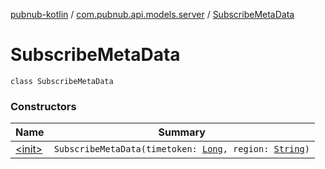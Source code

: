 [pubnub-kotlin](../../index.md) / [com.pubnub.api.models.server](../index.md) / [SubscribeMetaData](./index.md)

# SubscribeMetaData

`class SubscribeMetaData`

### Constructors

| Name | Summary |
|---|---|
| [&lt;init&gt;](-init-.md) | `SubscribeMetaData(timetoken: `[`Long`](https://kotlinlang.org/api/latest/jvm/stdlib/kotlin/-long/index.html)`, region: `[`String`](https://kotlinlang.org/api/latest/jvm/stdlib/kotlin/-string/index.html)`)` |
